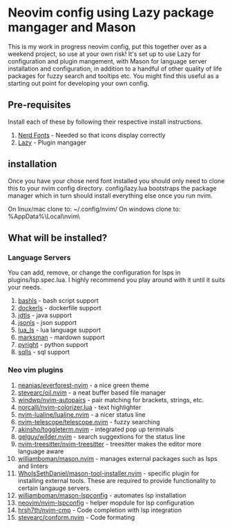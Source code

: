 # Neovim config using Lazy package mangager and Mason

This is my work in progress neovim config, put this together over as a weekend project, so use at your own risk! It's 
set up to use Lazy for configuration and plugin mangement, with Mason for language server installation and
configuration, in addition to a handful of other quality of life packages for fuzzy search and tooltips etc. You might
find this useful as a starting out point for developing your own config.

## Pre-requisites

Install each of these by following their respective install instructions.

1. [Nerd Fonts](https://www.nerdfonts.com/) - Needed so that icons display correctly
2. [Lazy](https://github.com/folke/lazy.nvim) - Plugin mangager

## installation

Once you have your chose nerd font installed you should only need to clone this to your nvim config directory.
config/lazy.lua bootstraps the package manager which in turn should install everything else once you run nvim. 

On linux/mac clone to: ~/.config/nvim/ 
On windows clone to: %AppData%\Local\nvim\

## What will be installed?

### Language Servers

You can add, remove, or change the configuration for lsps in plugins/lsp.spec.lua. I highly recommend you play around
with it until it suits your needs.

1. [bashls](https://github.com/neovim/nvim-lspconfig/blob/master/doc/configs.md#bashls) - bash script support
2. [dockerls](https://github.com/neovim/nvim-lspconfig/blob/master/doc/configs.md#dockerls) - dockerfile support
3. [jdtls](https://github.com/neovim/nvim-lspconfig/blob/master/doc/configs.md#jdtls) - java support
4. [jsonls](https://github.com/neovim/nvim-lspconfig/blob/master/doc/configs.md#jsonls) - json support
5. [lua_ls](https://github.com/neovim/nvim-lspconfig/blob/master/doc/configs.md#lua_ls) - lua language support
6. [marksman](https://github.com/neovim/nvim-lspconfig/blob/master/doc/configs.md#marksman) - mardown support
7. [pyright](https://github.com/neovim/nvim-lspconfig/blob/master/doc/configs.md#pyright) - python support
8. [sqlls](https://github.com/neovim/nvim-lspconfig/blob/master/doc/configs.md#sqlls) - sql support

### Neo vim plugins

1.  [neanias/everforest-nvim]("https://github.com/neanias/everforest-nvim") - a nice green theme
2.  [stevearc/oil.nvim]("https://github.com/stevearc/oil.nvim") - a neat buffer based file manager
3.  [windwp/nvim-autopairs]("https://github.com/windwp/nvim-autopairs") - pair matching for brackets, strings, etc.
4.  [norcalli/nvim-colorizer.lua]("https://github.com/norcalli/nvim-colorizer.lua") - text highlighter
5.  [nvim-lualine/lualine.nvim]("https://github.com/nvim-lualine/lualine.nvim") - a nicer status line
6.  [nvim-telescope/telescope.nvim](https://github.com/nvim-telescope/telescope.nvim) - fuzzy searching
7.  [akinsho/toggleterm.nvim]("https://github.com/akinsho/toggleterm.nvim") - integrated pop up terminals
8.  [gelguy/wilder.nvim]("https://github.com/gelguy/wilder.nvim") - search suggextions for the status line
9.  [nvim-treesitter/nvim-treesitter]("https://github.com/nvim-treesitter/nvim-treesitter") - treesitter makes the editor more language aware
10. [williamboman/mason.nvim]("https://github.com/williamboman/mason.nvim") - manages external packages such as lsps and linters
11. [WhoIsSethDaniel/mason-tool-installer.nvim]("https://github.com/WhoIsSethDaniel/mason-tool-installer.nvim") - specific plugin for installing external tools. These are required to provide functionality to certain langauge servers.
12. [williamboman/mason-lspconfig]("https://github.com/williamboman/mason-lspconfig") - automates lsp installation
13. [neovim/nvim-lspconfig]("https://github.com/neovim/nvim-lspconfig") - helper mopdule for lsp configuration
14. [hrsh7th/nvim-cmp]("https://github.com/hrsh7th/nvim-cmp") - Code completion with lsp integration
15. [stevearc/conform.nvim]("https://github.com/stevearc/conform.nvim") - Code formating
